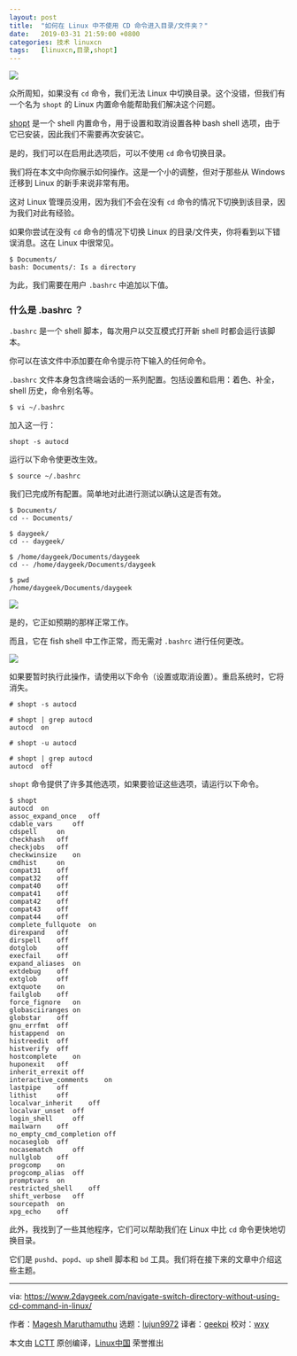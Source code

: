 ```yaml
---
layout: post
title:	"如何在 Linux 中不使用 CD 命令进入目录/文件夹？"
date:	2019-03-31 21:59:00 +0800 
categories:	技术 linuxcn 
tags:	[linuxcn,目录,shopt]
---
```



![](/Asserts/Images//attachment/album/201903/31/215922psyl6azycg666dzd.jpg)


众所周知，如果没有 `cd` 命令，我们无法 Linux 中切换目录。这个没错，但我们有一个名为 `shopt` 的 Linux 内置命令能帮助我们解决这个问题。


[shopt](https://www.gnu.org/software/bash/manual/html_node/The-Shopt-Builtin.html) 是一个 shell 内置命令，用于设置和取消设置各种 bash shell 选项，由于它已安装，因此我们不需要再次安装它。


是的，我们可以在启用此选项后，可以不使用 `cd` 命令切换目录。


我们将在本文中向你展示如何操作。这是一个小的调整，但对于那些从 Windows 迁移到 Linux 的新手来说非常有用。


这对 Linux 管理员没用，因为我们不会在没有 `cd` 命令的情况下切换到该目录，因为我们对此有经验。


如果你尝试在没有 `cd` 命令的情况下切换 Linux 的目录/文件夹，你将看到以下错误消息。这在 Linux 中很常见。



```
$ Documents/
bash: Documents/: Is a directory
```

为此，我们需要在用户 `.bashrc` 中追加以下值。


### 什么是 .bashrc ？


`.bashrc` 是一个 shell 脚本，每次用户以交互模式打开新 shell 时都会运行该脚本。


你可以在该文件中添加要在命令提示符下输入的任何命令。


`.bashrc` 文件本身包含终端会话的一系列配置。包括设置和启用：着色、补全，shell 历史，命令别名等。



```
$ vi ~/.bashrc
```

加入这一行：



```
shopt -s autocd
```

运行以下命令使更改生效。



```
$ source ~/.bashrc
```

我们已完成所有配置。简单地对此进行测试以确认这是否有效。



```
$ Documents/
cd -- Documents/

$ daygeek/
cd -- daygeek/

$ /home/daygeek/Documents/daygeek
cd -- /home/daygeek/Documents/daygeek

$ pwd
/home/daygeek/Documents/daygeek
```

![](/Asserts/Images//attachment/album/201903/31/220026dcmridinkmrcpmiz.jpg)


是的，它正如预期的那样正常工作。


而且，它在 fish shell 中工作正常，而无需对 `.bashrc` 进行任何更改。


![](/Asserts/Images//attachment/album/201903/31/220038v1qmmdk5ev59q51o.jpg)


如果要暂时执行此操作，请使用以下命令（设置或取消设置）。重启系统时，它将消失。



```
# shopt -s autocd

# shopt | grep autocd
autocd  on

# shopt -u autocd

# shopt | grep autocd
autocd  off
```

`shopt` 命令提供了许多其他选项，如果要验证这些选项，请运行以下命令。



```
$ shopt
autocd  on
assoc_expand_once   off
cdable_vars     off
cdspell     on
checkhash   off
checkjobs   off
checkwinsize    on
cmdhist     on
compat31    off
compat32    off
compat40    off
compat41    off
compat42    off
compat43    off
compat44    off
complete_fullquote  on
direxpand   off
dirspell    off
dotglob     off
execfail    off
expand_aliases  on
extdebug    off
extglob     off
extquote    on
failglob    off
force_fignore   on
globasciiranges on
globstar    off
gnu_errfmt  off
histappend  on
histreedit  off
histverify  off
hostcomplete    on
huponexit   off
inherit_errexit off
interactive_comments    on
lastpipe    off
lithist     off
localvar_inherit    off
localvar_unset  off
login_shell     off
mailwarn    off
no_empty_cmd_completion off
nocaseglob  off
nocasematch     off
nullglob    off
progcomp    on
progcomp_alias  off
promptvars  on
restricted_shell    off
shift_verbose   off
sourcepath  on
xpg_echo    off
```

此外，我找到了一些其他程序，它们可以帮助我们在 Linux 中比 `cd` 命令更快地切换目录。


它们是 `pushd`、`popd`、`up` shell 脚本和 `bd` 工具。我们将在接下来的文章中介绍这些主题。




---


via: <https://www.2daygeek.com/navigate-switch-directory-without-using-cd-command-in-linux/>


作者：[Magesh Maruthamuthu](https://www.2daygeek.com/author/magesh/) 选题：[lujun9972](https://github.com/lujun9972) 译者：[geekpi](https://github.com/geekpi) 校对：[wxy](https://github.com/wxy)


本文由 [LCTT](https://github.com/LCTT/TranslateProject) 原创编译，[Linux中国](https://linux.cn/) 荣誉推出
